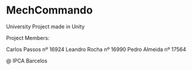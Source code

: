 # MechCommando
University Project made in Unity

Project Members:

Carlos Passos nº 16924
Leandro Rocha nº 16990
Pedro Almeida nº 17564

@ IPCA Barcelos